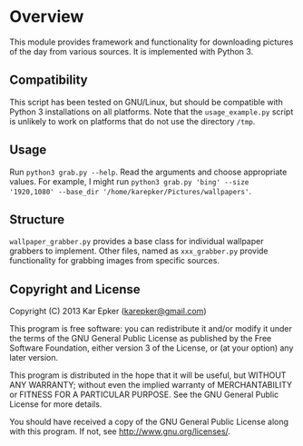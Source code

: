 # Overview
This module provides framework and functionality for downloading pictures of the day from various sources. It is implemented with Python 3.

## Compatibility
This script has been tested on GNU/Linux, but should be compatible with Python 3 installations on all platforms. Note that the `usage_example.py` script is unlikely to work on platforms that do not use the directory `/tmp`.

## Usage
Run `python3 grab.py --help`. Read the arguments and choose appropriate values. For example, I might run `python3 grab.py 'bing' --size '1920,1080' --base_dir '/home/karepker/Pictures/wallpapers'`.

## Structure
`wallpaper_grabber.py` provides a base class for individual wallpaper grabbers to implement. Other files, named as `xxx_grabber.py` provide functionality for grabbing images from specific sources. 

## Copyright and License
Copyright (C) 2013 Kar Epker (karepker@gmail.com)

This program is free software: you can redistribute it and/or modify
it under the terms of the GNU General Public License as published by
the Free Software Foundation, either version 3 of the License, or
(at your option) any later version.

This program is distributed in the hope that it will be useful,
but WITHOUT ANY WARRANTY; without even the implied warranty of
MERCHANTABILITY or FITNESS FOR A PARTICULAR PURPOSE.  See the
GNU General Public License for more details.

You should have received a copy of the GNU General Public License
along with this program.  If not, see http://www.gnu.org/licenses/.
